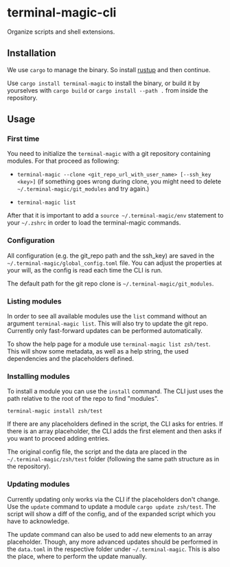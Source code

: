 # terminal-magic-cli
Organize scripts and shell extensions.

## Installation

We use `cargo` to manage the binary. So install [rustup](https://rustup.rs/#) and then continue.

Use `cargo install terminal-magic` to install the binary, or build it by yourselves with `cargo build` or `cargo install --path .` from inside the repository.

## Usage

### First time

You need to initialize the `terminal-magic` with a git repository containing modules. For that proceed as following:

- `terminal-magic --clone <git_repo_url_with_user_name> [--ssh_key <key>]` (if something goes wrong during clone, you might need to delete `~/.terminal-magic/git_modules` and try again.)

- `terminal-magic list`

After that it is important to add a `source ~/.terminal-magic/env` statement to your `~/.zshrc` in order to load the terminal-magic commands.

### Configuration

All configuration (e.g. the git_repo path and the ssh_key) are saved in the `~/.terminal-magic/global_config.toml` file. You can adjust the properties at your will, as the config is read each time the CLI is run.

The default path for the git repo clone is `~/.terminal-magic/git_modules`.

### Listing modules

In order to see all available modules use the `list` command without an argument `terminal-magic list`. This will also try to update the git repo. Currently only fast-forward updates can be performed automatically.

To show the help page for a module use `terminal-magic list zsh/test`. This will show some metadata, as well as a help string, the used dependencies and the placeholders defined.

### Installing modules

To install a module you can use the `install` command. The CLI just uses the path relative to the root of the repo to find "modules". 

`terminal-magic install zsh/test`

If there are any placeholders defined in the script, the CLI asks for entries. If there is an array placeholder, the CLI adds the first element and then asks if you want to proceed adding entries.

The original config file, the script and the data are placed in the `~/.terminal-magic/zsh/test` folder (following the same path structure as in the repository).

### Updating modules

Currently updating only works via the CLI if the placeholders don't change. Use the `update` command to update a module `cargo update zsh/test`. The script will show a diff of the config, and of the expanded script which you have to acknowledge.

The update command can also be used to add new elements to an array placeholder. Though, any more advanced updates should be performed in the `data.toml` in the respective folder under `~/.terminal-magic`. This is also the place, where to perform the update manually.

